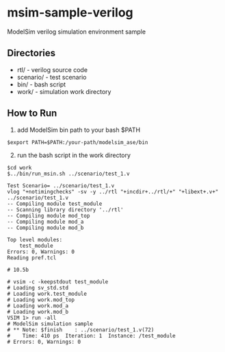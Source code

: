# msim-sample-verilog

ModelSim verilog simulation environment sample

## Directories
- rtl/            - verilog source code
- scenario/       - test scenario
- bin/            - bash script
- work/           - simulation work directory

## How to Run
1. add ModelSim bin path to your bash $PATH
```
$export PATH=$PATH:/your-path/modelsim_ase/bin
```
2. run the bash script in the work directory

```
$cd work
$../bin/run_msin.sh ../scenario/test_1.v

Test Scenario= ../scenario/test_1.v
vlog "+notimingchecks" -sv -y ../rtl "+incdir+../rtl/+" "+libext+.v+" ../scenario/test_1.v 
-- Compiling module test_module
-- Scanning library directory '../rtl'
-- Compiling module mod_top
-- Compiling module mod_a
-- Compiling module mod_b

Top level modules:
	test_module
Errors: 0, Warnings: 0
Reading pref.tcl

# 10.5b

# vsim -c -keepstdout test_module 
# Loading sv_std.std
# Loading work.test_module
# Loading work.mod_top
# Loading work.mod_a
# Loading work.mod_b
VSIM 1> run -all
# ModelSim simulation sample
# ** Note: $finish    : ../scenario/test_1.v(72)
#    Time: 410 ps  Iteration: 1  Instance: /test_module
# Errors: 0, Warnings: 0
```
